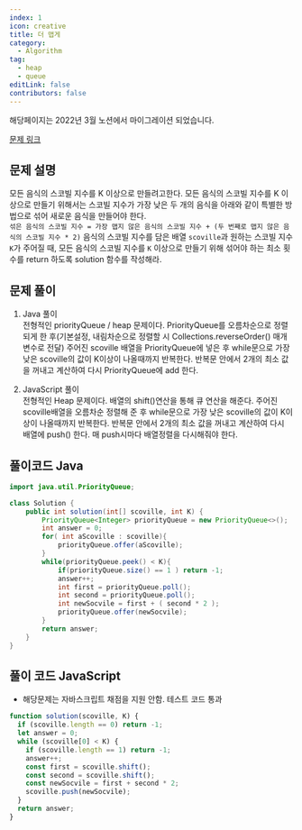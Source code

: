 ```yaml
---
index: 1
icon: creative
title: 더 맵게
category:
  - Algorithm
tag:
  - heap
  - queue
editLink: false
contributors: false
---
```


해당페이지는 2022년 3월 노션에서 마이그레이션 되었습니다.

[문제 링크](https://programmers.co.kr/learn/courses/30/lessons/42626)

## 문제 설명

모든 음식의 스코빌 지수를 K 이상으로 만들려고한다. 모든 음식의 스코빌 지수를 K 이상으로 만들기 위해서는 스코빌 지수가 가장 낮은 두 개의 음식을 아래와 같이 특별한 방법으로 섞어 새로운 음식을 만들어야 한다.  
`섞은 음식의 스코빌 지수 = 가장 맵지 않은 음식의 스코빌 지수 + (두 번째로 맵지 않은 음식의 스코빌 지수 * 2)`
음식의 스코빌 지수를 담은 배열 `scoville`과 원하는 스코빌 지수 `K`가 주어질 때, 모든 음식의 스코빌 지수를 `K` 이상으로 만들기 위해 섞어야 하는 최소 횟수를 return 하도록 solution 함수를 작성해라.

## 문제 풀이

1. Java 풀이  
   전형적인 priorityQueue / heap 문제이다.
   PriorityQueue를 오름차순으로 정렬되게 한 후(기본설정, 내림차순으로 정렬할 시 Collections.reverseOrder() 매개변수로 전달)
   주어진 scoville 배열을 PriorityQueue에 넣은 후 while문으로 가장 낮은 scoville의 값이 K이상이 나올때까지 반복한다. 반복문 안에서 2개의 최소 값을 꺼내고 계산하여 다시 PriorityQueue에 add 한다.

2. JavaScript 풀이  
   전형적인 Heap 문제이다. 배열의 shift()연산을 통해 큐 연산을 해준다.
   주어진 scoville배열을 오름차순 정렬해 준 후 while문으로 가장 낮은 scoville의 값이 K이상이 나올때까지 반복한다. 반복문 안에서 2개의 최소 값을 꺼내고 계산하여 다시 배열에 push() 한다. 매 push시마다 배열정렬을 다시해줘야 한다.

## 풀이코드 Java

```java
import java.util.PriorityQueue;

class Solution {
    public int solution(int[] scoville, int K) {
        PriorityQueue<Integer> priorityQueue = new PriorityQueue<>();
        int answer = 0;
        for( int aScoville : scoville){
            priorityQueue.offer(aScoville);
        }
        while(priorityQueue.peek() < K){
            if(priorityQueue.size() == 1 ) return -1;
            answer++;
            int first = priorityQueue.poll();
            int second = priorityQueue.poll();
            int newSocvile = first + ( second * 2 );
            priorityQueue.offer(newSocvile);
        }
        return answer;
    }
}
```

## 풀이 코드 JavaScript

- 해당문제는 자바스크립트 채점을 지원 안함. 테스트 코드 통과

```js
function solution(scoville, K) {
  if (scoville.length == 0) return -1;
  let answer = 0;
  while (scoville[0] < K) {
    if (scoville.length == 1) return -1;
    answer++;
    const first = scoville.shift();
    const second = scoville.shift();
    const newSocvile = first + second * 2;
    scoville.push(newSocvile);
  }
  return answer;
}
```
